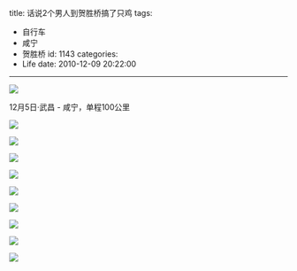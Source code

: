 title: 话说2个男人到贺胜桥搞了只鸡
tags:
  - 自行车
  - 咸宁
  - 贺胜桥
id: 1143
categories:
  - Life
date: 2010-12-09 20:22:00
---
![](/images/2010/12/09_07_152453_7446.jpg)

12月5日·武昌 - 咸宁，单程100公里
<!--more-->
![](/images/2010/12/09_07_152453_0_7447.jpg)

![](/images/2010/12/09_07_152453_1_7448.jpg)

![](/images/2010/12/09_07_152453_2_7449.jpg)

![](/images/2010/12/09_07_152453_3_7450.jpg)

![](/images/2010/12/09_07_152453_4_7451.jpg)

![](/images/2010/12/09_07_152453_5_7452.jpg)

![](/images/2010/12/09_07_152453_6_7453.jpg)

![](/images/2010/12/09_07_152453_7_7454.jpg)

![](/images/2010/12/09_07_152453_8_7455.jpg)